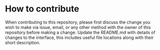# How to contribute

When contributing to this repository, please first discuss the change you wish to make via issue, email, or any other method with the owner of this repository before making a change.
Update the README.md with details of changes to the interface, this includes useful file locations along with their short description. 
